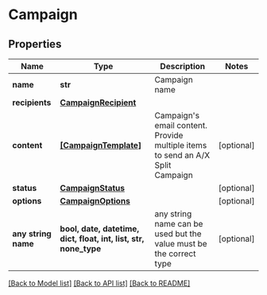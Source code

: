 # Campaign


## Properties
Name | Type | Description | Notes
------------ | ------------- | ------------- | -------------
**name** | **str** | Campaign name | 
**recipients** | [**CampaignRecipient**](CampaignRecipient.md) |  | 
**content** | [**[CampaignTemplate]**](CampaignTemplate.md) | Campaign&#39;s email content. Provide multiple items to send an A/X Split Campaign | [optional] 
**status** | [**CampaignStatus**](CampaignStatus.md) |  | [optional] 
**options** | [**CampaignOptions**](CampaignOptions.md) |  | [optional] 
**any string name** | **bool, date, datetime, dict, float, int, list, str, none_type** | any string name can be used but the value must be the correct type | [optional]

[[Back to Model list]](../README.md#documentation-for-models) [[Back to API list]](../README.md#documentation-for-api-endpoints) [[Back to README]](../README.md)


